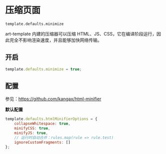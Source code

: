# 压缩页面

`template.defaults.minimize`

art-template 内建的压缩器可以压缩 HTML、JS、CSS，它在编译阶段运行，因此完全不影响渲染速度，并且能够加快网络传输。

## 开启

```js
template.defaults.minimize = true;
```

## 配置

参见：<https://github.com/kangax/html-minifier>

**默认配置**

```js
template.defaults.htmlMinifierOptions = {
    collapseWhitespace: true,
    minifyCSS: true,
    minifyJS: true,
    // 运行时自动合并：rules.map(rule => rule.test)
    ignoreCustomFragments: []
};
```